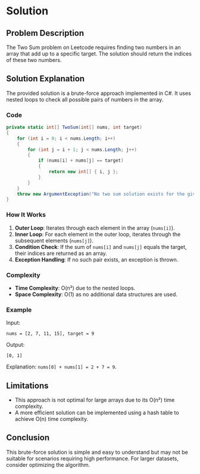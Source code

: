 # Solution

## Problem Description

The Two Sum problem on Leetcode requires finding two numbers in an array that add up to a specific target. The solution should return the indices of these two numbers.

## Solution Explanation

The provided solution is a brute-force approach implemented in C#. It uses nested loops to check all possible pairs of numbers in the array.

### Code

```csharp
private static int[] TwoSum(int[] nums, int target)
{
    for (int i = 0; i < nums.Length; i++)
    {
        for (int j = i + 1; j < nums.Length; j++)
        {
            if (nums[i] + nums[j] == target)
            {
                return new int[] { i, j };
            }
        }
    }
    throw new ArgumentException("No two sum solution exists for the given input.");
}
```

### How It Works

1. **Outer Loop**: Iterates through each element in the array (`nums[i]`).
2. **Inner Loop**: For each element in the outer loop, iterates through the subsequent elements (`nums[j]`).
3. **Condition Check**: If the sum of `nums[i]` and `nums[j]` equals the target, their indices are returned as an array.
4. **Exception Handling**: If no such pair exists, an exception is thrown.

### Complexity

- **Time Complexity**: O(n²) due to the nested loops.
- **Space Complexity**: O(1) as no additional data structures are used.

### Example

Input:

```text
nums = [2, 7, 11, 15], target = 9
```

Output:

```text
[0, 1]
```

Explanation: `nums[0] + nums[1] = 2 + 7 = 9`.

## Limitations

- This approach is not optimal for large arrays due to its O(n²) time complexity.
- A more efficient solution can be implemented using a hash table to achieve O(n) time complexity.

## Conclusion

This brute-force solution is simple and easy to understand but may not be suitable for scenarios requiring high performance. For larger datasets, consider optimizing the algorithm.
